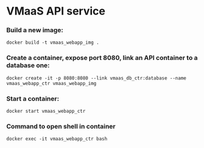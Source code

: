 # VMaaS API service

### Build a new image:

```docker build -t vmaas_webapp_img .```

### Create a container, expose port 8080, link an API container to a database one:

```docker create -it -p 8080:8080 --link vmaas_db_ctr:database --name vmaas_webapp_ctr vmaas_webapp_img```

### Start a container:

```docker start vmaas_webapp_ctr```

### Command to open shell in container

```docker exec -it vmaas_webapp_ctr bash```

